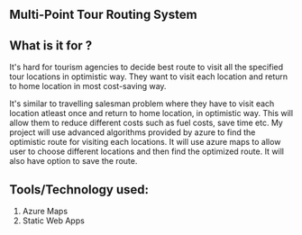 
## Multi-Point Tour Routing System


## What is it for ?

It's hard for tourism agencies to decide best route to visit all the specified tour locations in optimistic way. They want to visit each location and return to home location in most cost-saving way.

It's similar to travelling salesman problem where they have to visit each location atleast once and return to home location, in optimistic way. This will allow them to reduce different costs such as fuel costs, save time etc. My project will use advanced algorithms provided by azure to find the optimistic route for visiting each locations. It will use azure maps to allow user to choose different locations and then find the optimized route. It will also have option to save the route.

## Tools/Technology used:

1) Azure Maps
2) Static Web Apps
